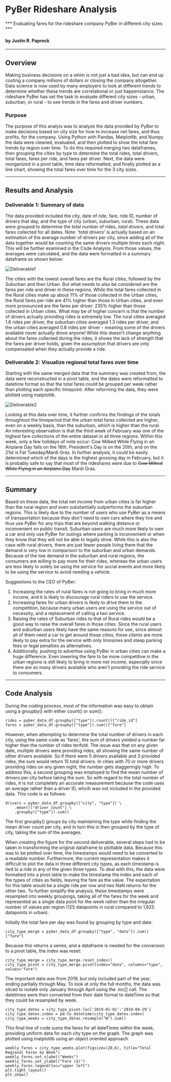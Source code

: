 # PyBer Rideshare Analysis
*** Evaluating fares for the rideshare company PyBer in different city sizes ***
#### by Justin R. Papreck
---

## Overview

Making business decisions on a whim is not just a bad idea, but can end up costing a company millions of dollars or closing the company altogether. Data science is now used by many employers to look at different trends to determine whether these trends are correlational or just happenstance. The rideshare PyBer has set the task to evaluate different city sizes - urban, suburban, or rural - to see trends in the fares and driver numbers. 

### Purpose

The purpose of this analyis was to analyze the data provided by PyBer to make decisions based on city size for how to increase net fares, and thus profits, for the company. Using Python with Pandas, Matplotlib, and Numpy the data were cleaned, evaluated, and then plotted to show the total fare trends by region over time. To do this required merging two dataframes, then grouping the cities by type to determine the total rides, total drivers, total fares, fares per ride, and fares per driver. Next, the data were reorganized in a pivot table, time data reformatted, and finally plotted as a line chart, showing the total fares over time for the 3 city sizes. 

---
## Results and Analysis
### Deliverable 1: Summary of data

The data provided included the city, date of ride, fare, ride ID, number of drivers that day, and the type of city (urban, suburban, rural). These data were grouped to determine the total number of rides, *total drivers*, and total fares collected for all dates. Note: *'total drivers'* is actually based on an estimation of the average number of drivers per city, since adding all of the data together would be counting the same drivers multiple times each night. This will be further examined in the Code Analysis. From those values, the averages were calculated, and the data were formatted in a summary dataframe as shown below:


![Deliverable1](https://user-images.githubusercontent.com/33167541/175441634-60d49cf1-9ae6-4a32-aefd-f70c8450297d.png)


The cities with the lowest overall fares are the Rural cities, followed by the Suburban and then Urban. But what needs to also be considered are the fares per ride and driver in these regions. While the total fares collected in the Rural cities make up about 11% of those collected in the Urban cities, the Rural fares per ride are 41% higher than those in Urban cities, and even more pronounced are the fares per driver: 235% higher than those collected in Urban cities. What may be of higher concern is that the number of drivers actually providing rides is extremely low. The rural cities averaged 1.6 rides per driver, the suburban cities averaged 1.3 rides per driver, and the urban cities averaged 0.8 rides per driver - meaning some of the drivers available never actually drove anyone! While this doesn't change anything about the fares collected during the rides, it shows the lack of strength that the fares per driver holds, given the assumption that drivers are only compensated when they actually provide a ride.   


### Deliverable 2: Visualize regional total fares over time

Starting with the same merged data that the summary was created from, the data were reconstructed in a pivot table, and the dates were reformatted to datetime format so that the total fares could be grouped per week rather than plotting each specific timepoint. After reforming the data, they were plotted using matplotlib. 

![Deliverable2](https://user-images.githubusercontent.com/33167541/175448730-7cd2cdec-4ddc-46ec-ba56-ebd8e317ae43.png)


Looking at this data over time, it further confirms the findings of the totals throughtout the timeperiod that the urban total fares collected are higher, even on a weekly basis, than the suburban, which is higher than the rural. An interesting observation is that the third week of February was one of the highest fare collections of the entire dataset in all three regions. Within this week, only a few holidays of note occur: Cow Milked While Flying in an Airplane Day falls on the 18th, President's Day is on the 20th, and on the 21st is Fat Tuesday/Mardi Gras. In further analysis, it could be easily determined which of the days is the highest grossing day in February, but it is probably safe to say that most of the rideshares were due to  ~~Cow Milked While Flying in an Airplane Day~~  Mardi Gras. 


---
## Summary

Based on these data, the total net income from urban cities is far higher than the rural region and even substantially outperforms the suburban regions. This is likely due to the number of users who use PyBer as a means of transportation because they don't need to own cars where they live and thus use PyBer for any trips that are beyond walking distance or inconvenient on public transit. Suburban users are much more likely to own a car and only use PyBer for outings where parking is inconvenient or when they know that they will not be able to legally drive. While this is also the case with rural drivers, there are just fewer people living there that the demand is very low in comparison to the suburban and urban demands. Because of the low demand in the suburban and rural regions, the consumers are willing to pay more for their rides, whereas the urban users are less likely to solely be using the service for social events and more likely to be using the service to avoid needing a vehicle. 

Suggestions to the CEO of PyBer:
1. Increasing the rates of rural fares is not going to bring in much more income, and it is likely to discourage rural riders to use the service. 
2. Increasing fares for urban drivers is likely to drive them to the competition, because many urban users are using the service out of necessity, and a replacement of calling a taxi service. 
3. Raising the rates of Suburban rides to that of Rural rides would be a good way to raise the overall fares in those cities. Since the rural users and suburban users likely have the same reasons for use, since almost all of them need a car to get around those cities, these clients are more likely to pay extra for the service with only limosines and steep parking fees or legal penalties as alternatives. 
4. Additionally, pushing to advertise using PyBer in urban cities can make a huge difference. Even lowering the fare to be more competitive in the urban regions is still likely to bring in more net income, especially since there are so many drivers available who aren't providing the ride service to consumers. 


---
## Code Analysis

During the coding process, most of the information was easy to obtain using a groupby() with either count() or sum(): 

```
rides = pyber_data_df.groupby(["type"]).count()["ride_id"]
fares = pyber_data_df.groupby(["type"]).sum()["fare"]
```

However, when attempting to determine the total number of drivers in each city, using the same code as 'fares', the sum of drivers yielded a number far higher than the number of rides tenfold. The issue was that on any given date, multiple drivers were providing rides, all showing the same number of other drivers available. So if there were 5 drivers available and 3 provided rides, the sum would return 15 total drivers. In cities with 70 or more drivers providing rides on any given night, the number gets staggeringly high. To address this, a second grouping was employed to find the mean number of drivers per city before taking the sum. So with regard to the total number of rides, it is not completely an accurate measurement because the code uses an average rather than a driver ID, whcih was not included in the provided data. This code is as follows:

```
drivers = pyber_data_df.groupby(["city", "type"]) \
    .mean()["driver_count"] \
    .groupby(["type"]).sum()
```

The first groupby() groups by city maintaining the type while finding the mean driver count per city, and in turn this is then grouped by the type of city, taking the sum of the averages. 

When creating the figure for the second deliverable, several steps had to be taken in transforming the original dataframe to plottable data. Because this was to be plotted over time, the timestamps would need to be converted to a readable number. Furthermore, the current representation makes it difficult to plot the data in three different city types, as each timestamp is tied to a ride in any of the given three types. To deal with this, the data were formatted into a pivot table to make the timestamp the index and each of the types of cities as fields, leaving the fare as the value. The expectation for this table would be a single ride per row and two NaN returns for the other two. To further simplify the analysis, these timestamps were resampled into weekly groupings, taking all of the fares for the week and represented as a single data point for the week rather than the irregular number of values per region (125 datapoints in rural compared to 1,625 datapoints in urban). 

Initially the total fare per day was found by grouping by type and date:

```
city_type_merge = pyber_data_df.groupby(["type", "date"]).sum()["fare"]
```

Because this returns a series, and a dataframe is needed for the conversion to a pivot table, the index was reset: 

```
city_type_merge = city_type_merge.reset_index()
city_type_pivot = city_type_merge.pivot(index="date", columns="type", values="fare")
```

The important data was from 2019, but only included part of the year, ending partially through May. To look at only the full months, the data was sliced to isolate only January through April using the .loc[] call. The datetimes were then converted from their date format to dateTime so that they could be resampled by week. 

```
city_type_dates = city_type_pivot.loc['2019-01-01':'2019-04-29']
city_type_dates.index = pd.to_datetime(city_type_dates.index)
city_type_weeks = city_type_dates.resample("W").sum()
```

This final line of code sums the fares for all dateTimes within the week, providing uniform data for each city type on the graph. The graph was plotted using matplotlib using an object oriented approach. 

```
weekly_fares = city_type_weeks.plot(figsize=(20,6), title="Total Regional Fares by Week")
weekly_fares.set_xlabel("Weeks")
weekly_fares.set_ylabel("Fare ($)")
weekly_fares.legend(loc="upper left")
plt.tight_layout()
plt.show()
```

